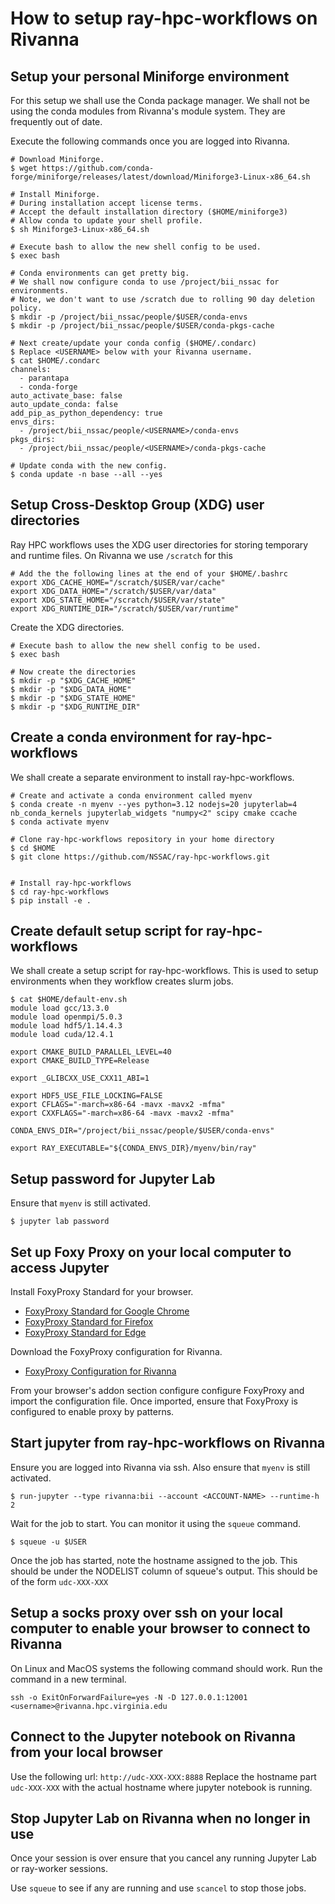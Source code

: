 # How to setup ray-hpc-workflows on Rivanna

## Setup your personal Miniforge environment

For this setup we shall use the Conda package manager.
We shall not be using the conda modules from Rivanna's module system.
They are frequently out of date.

Execute the following commands once you are logged into Rivanna.

```
# Download Miniforge.
$ wget https://github.com/conda-forge/miniforge/releases/latest/download/Miniforge3-Linux-x86_64.sh

# Install Miniforge.
# During installation accept license terms.
# Accept the default installation directory ($HOME/miniforge3)
# Allow conda to update your shell profile.
$ sh Miniforge3-Linux-x86_64.sh

# Execute bash to allow the new shell config to be used.
$ exec bash

# Conda environments can get pretty big.
# We shall now configure conda to use /project/bii_nssac for environments.
# Note, we don't want to use /scratch due to rolling 90 day deletion policy.
$ mkdir -p /project/bii_nssac/people/$USER/conda-envs
$ mkdir -p /project/bii_nssac/people/$USER/conda-pkgs-cache

# Next create/update your conda config ($HOME/.condarc)
$ Replace <USERNAME> below with your Rivanna username.
$ cat $HOME/.condarc
channels:
  - parantapa
  - conda-forge
auto_activate_base: false
auto_update_conda: false
add_pip_as_python_dependency: true
envs_dirs:
  - /project/bii_nssac/people/<USERNAME>/conda-envs
pkgs_dirs:
  - /project/bii_nssac/people/<USERNAME>/conda-pkgs-cache

# Update conda with the new config.
$ conda update -n base --all --yes
```

## Setup Cross-Desktop Group (XDG) user directories

Ray HPC workflows uses the XDG user directories
for storing temporary and runtime files.
On Rivanna we use `/scratch` for this

```
# Add the the following lines at the end of your $HOME/.bashrc
export XDG_CACHE_HOME="/scratch/$USER/var/cache"
export XDG_DATA_HOME="/scratch/$USER/var/data"
export XDG_STATE_HOME="/scratch/$USER/var/state"
export XDG_RUNTIME_DIR="/scratch/$USER/var/runtime"
```

Create the XDG directories.

```
# Execute bash to allow the new shell config to be used.
$ exec bash

# Now create the directories
$ mkdir -p "$XDG_CACHE_HOME"
$ mkdir -p "$XDG_DATA_HOME"
$ mkdir -p "$XDG_STATE_HOME"
$ mkdir -p "$XDG_RUNTIME_DIR"
```

## Create a conda environment for ray-hpc-workflows

We shall create a separate environment to install ray-hpc-workflows.

```
# Create and activate a conda environment called myenv
$ conda create -n myenv --yes python=3.12 nodejs=20 jupyterlab=4 nb_conda_kernels jupyterlab_widgets "numpy<2" scipy cmake ccache
$ conda activate myenv

# Clone ray-hpc-workflows repository in your home directory
$ cd $HOME
$ git clone https://github.com/NSSAC/ray-hpc-workflows.git


# Install ray-hpc-workflows
$ cd ray-hpc-workflows
$ pip install -e .
```

## Create default setup script for ray-hpc-workflows

We shall create a setup script for ray-hpc-workflows.
This is used to setup environments when they workflow creates slurm jobs.

```
$ cat $HOME/default-env.sh
module load gcc/13.3.0
module load openmpi/5.0.3
module load hdf5/1.14.4.3
module load cuda/12.4.1

export CMAKE_BUILD_PARALLEL_LEVEL=40
export CMAKE_BUILD_TYPE=Release

export _GLIBCXX_USE_CXX11_ABI=1

export HDF5_USE_FILE_LOCKING=FALSE
export CFLAGS="-march=x86-64 -mavx -mavx2 -mfma"
export CXXFLAGS="-march=x86-64 -mavx -mavx2 -mfma"

CONDA_ENVS_DIR="/project/bii_nssac/people/$USER/conda-envs"

export RAY_EXECUTABLE="${CONDA_ENVS_DIR}/myenv/bin/ray"
```

## Setup password for Jupyter Lab

Ensure that `myenv` is still activated.

```
$ jupyter lab password
```

## Set up Foxy Proxy on your local computer to access Jupyter

Install FoxyProxy Standard for your browser.

* [FoxyProxy Standard for Google Chrome](https://chromewebstore.google.com/detail/foxyproxy/gcknhkkoolaabfmlnjonogaaifnjlfnp?pli=1)
* [FoxyProxy Standard for Firefox](https://addons.mozilla.org/en-US/firefox/addon/foxyproxy-standard/)
* [FoxyProxy Standard for Edge](https://microsoftedge.microsoft.com/addons/detail/foxyproxy/flcnoalcefgkhkinjkffipfdhglnpnem)

Download the FoxyProxy configuration for Rivanna.

* [FoxyProxy Configuration for Rivanna](../extra/Rivanna-FoxyProxy_2024-06-06.json)

From your browser's addon section configure configure FoxyProxy
and import the configuration file.
Once imported, ensure that FoxyProxy is configured to enable proxy by patterns.

## Start jupyter from ray-hpc-workflows on Rivanna

Ensure you are logged into Rivanna via ssh.
Also ensure that `myenv` is still activated.

```
$ run-jupyter --type rivanna:bii --account <ACCOUNT-NAME> --runtime-h 2
```

Wait for the job to start.
You can monitor it using the `squeue` command.

```
$ squeue -u $USER
```

Once the job has started, note the hostname assigned to the job.
This should be under the NODELIST column of squeue's output.
This should be of the form `udc-XXX-XXX`

## Setup a socks proxy over ssh on your local computer to enable your browser to connect to Rivanna

On Linux and MacOS systems the following command should work.
Run the command in a new terminal.

```
ssh -o ExitOnForwardFailure=yes -N -D 127.0.0.1:12001 <username>@rivanna.hpc.virginia.edu
```

## Connect to the Jupyter notebook on Rivanna from your local browser

Use the following url: `http://udc-XXX-XXX:8888`
Replace the hostname part `udc-XXX-XXX` with the actual hostname where
jupyter notebook is running.

## Stop Jupyter Lab on Rivanna when no longer in use

Once your session is over ensure that you cancel any running Jupyter Lab or
ray-worker sessions.

Use `squeue` to see if any are running and use `scancel` to stop those jobs.
